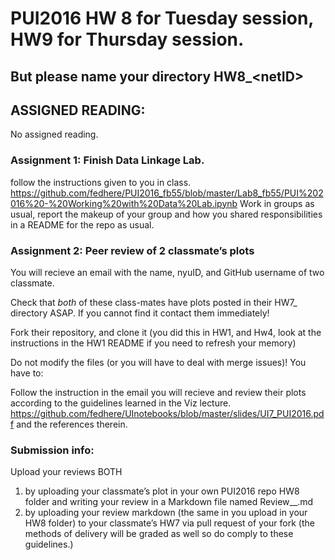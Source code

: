 # PUI2016 HW 8 for Tuesday session, HW9 for Thursday session. 
## But please name your directory HW8_\<netID>

## ASSIGNED READING:

No assigned reading.




### Assignment 1: Finish Data Linkage Lab. 

follow the instructions given to you in class. 
https://github.com/fedhere/PUI2016_fb55/blob/master/Lab8_fb55/PUI%202016%20-%20Working%20with%20Data%20Lab.ipynb
Work in groups as usual, report the makeup of your group and how you shared responsibilities in a README for the repo as usual.


### Assignment 2: Peer review of 2 classmate’s plots
You will recieve an email with the name, nyuID, and GitHub username of two classmate.

Check that *both* of these class-mates have plots posted in their HW7_<netID> directory ASAP. If you cannot find it contact them immediately!

Fork their repository, and clone it (you did this in HW1, and Hw4, look at the instructions in the HW1 README if you need to refresh your memory)

Do not modify the files (or you will have to deal with merge issues)! You have to:

Follow the instruction in the email you will recieve and review their plots according to the guidelines learned in the Viz lecture.
https://github.com/fedhere/UInotebooks/blob/master/slides/UI7_PUI2016.pdf
and the references therein. 

### Submission info:

Upload your reviews BOTH 
1) by uploading your classmate’s plot in your own PUI2016 repo HW8 folder and writing your review in a Markdown file named Review_<yourclassmatenetid>_<yournedit>.md
2) by uploading your review markdown (the same in you upload in your HW8 folder) to your classmate’s HW7 via pull request of your fork 
(the methods of delivery will be graded as well so do comply to these guidelines.)
